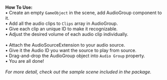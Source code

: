__How To Use:__ <br />
• Create an empty `GameObject` in the scene, add AudioGroup component to it. <br />
• Add all the audio clips to `Clips` array in AudioGroup. <br />
• Give each clip an unique ID to make it recognizable. <br />
• Adjust the desired volume of each audio clip individually. <br />
<br />
• Attach the AudioSourceExtension to your audio source. <br />
• Give it the Audio ID you want the source to play from source. <br />
• Drag-and-drop the AudioGroup object into `Audio Group` property. <br />
• You are all done! <br />
 <br />
_For more detail, check out the sample scene included in the package._
